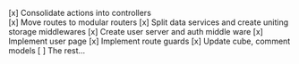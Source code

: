 [x] Consolidate actions into controllers   
[x] Move routes to modular routers
[x] Split data services and create uniting storage middlewares
[x] Create user server and auth middle ware
[x] Implement user page
[x] Implement route guards
[x] Update cube, comment models
[ ] The rest...